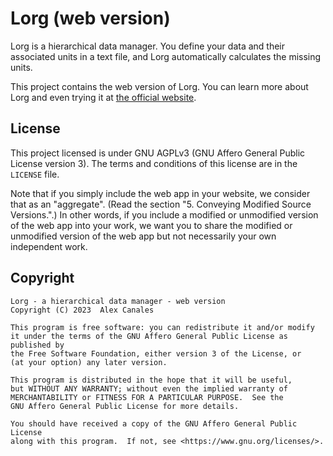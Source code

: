 # Lorg (web version)

Lorg is a hierarchical data manager. You define your data and their associated
units in a text file, and Lorg automatically calculates the missing units.

This project contains the web version of Lorg. You can learn more about Lorg
and even trying it at [the official website](https://www.lorg.software).

## License

This project licensed is under GNU AGPLv3 (GNU Affero General Public License
version 3). The terms and conditions of this license are in the `LICENSE` file.

Note that if you simply include the web app in your website, we consider that
as an "aggregate". (Read the section "5. Conveying Modified Source Versions.".)
In other words, if you include a modified or unmodified version of the web app
into your work, we want you to share the modified or unmodified version of the
web app but not necessarily your own independent work.

## Copyright

```
Lorg - a hierarchical data manager - web version
Copyright (C) 2023  Alex Canales

This program is free software: you can redistribute it and/or modify
it under the terms of the GNU Affero General Public License as published by
the Free Software Foundation, either version 3 of the License, or
(at your option) any later version.

This program is distributed in the hope that it will be useful,
but WITHOUT ANY WARRANTY; without even the implied warranty of
MERCHANTABILITY or FITNESS FOR A PARTICULAR PURPOSE.  See the
GNU Affero General Public License for more details.

You should have received a copy of the GNU Affero General Public License
along with this program.  If not, see <https://www.gnu.org/licenses/>.
```
